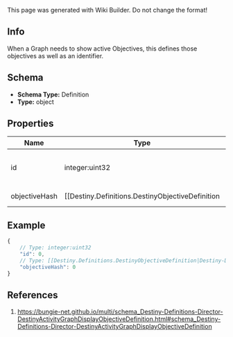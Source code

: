 <span class="wiki-builder">This page was generated with Wiki Builder. Do not change the format!</span>

## Info
When a Graph needs to show active Objectives, this defines those objectives as well as an identifier.

## Schema
* **Schema Type:** Definition
* **Type:** object

## Properties
Name | Type | Description
---- | ---- | -----------
id | integer:uint32 | $NOTE $amola 2017-01-19 This field is apparently something that CUI uses to manually wire up objectivesto display info.  I am unsure how it works.
objectiveHash | [[Destiny.Definitions.DestinyObjectiveDefinition|Destiny-Definitions-DestinyObjectiveDefinition]]:integer:uint32 | The objective being shown on the map.

## Example
```javascript
{
    // Type: integer:uint32
    "id": 0,
    // Type: [[Destiny.Definitions.DestinyObjectiveDefinition|Destiny-Definitions-DestinyObjectiveDefinition]]:integer:uint32
    "objectiveHash": 0
}

```

## References
1. https://bungie-net.github.io/multi/schema_Destiny-Definitions-Director-DestinyActivityGraphDisplayObjectiveDefinition.html#schema_Destiny-Definitions-Director-DestinyActivityGraphDisplayObjectiveDefinition
